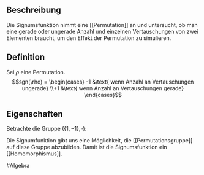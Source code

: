 ## Beschreibung
Die Signumsfunktion nimmt eine [[Permutation]] an und untersucht, ob man eine gerade oder ungerade Anzahl und einzelnen Vertauschungen von zwei Elementen braucht, um den Effekt der Permutation zu simulieren. 

## Definition
Sei $\rho$ eine Permutation.
$$sgn(\rho) = \begin{cases} -1 &\text{ wenn Anzahl an Vertauschungen ungerade} \\+1 &\text{ wenn Anzahl an Vertauschungen gerade} \end{cases}$$

## Eigenschaften
Betrachte die Gruppe $(\{1, -1\}, \cdot)$:

Die Signumfunktion gibt uns eine Möglichkeit, die [[Permutationsgruppe]] auf diese Gruppe abzubilden. Damit ist die Signumsfunktion ein [[Homomorphismus]]. 


#Algebra 